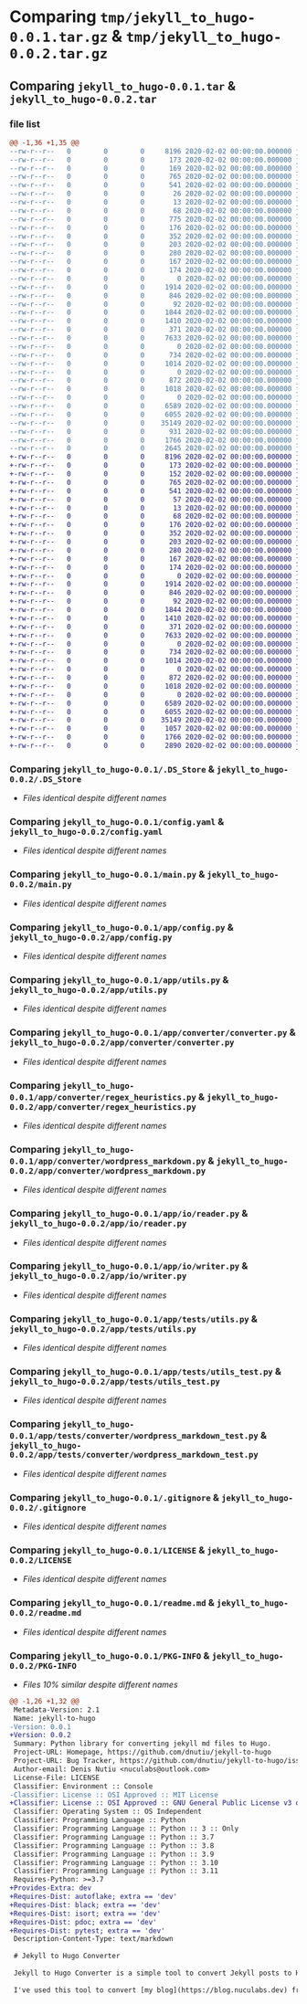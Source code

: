 # Comparing `tmp/jekyll_to_hugo-0.0.1.tar.gz` & `tmp/jekyll_to_hugo-0.0.2.tar.gz`

## Comparing `jekyll_to_hugo-0.0.1.tar` & `jekyll_to_hugo-0.0.2.tar`

### file list

```diff
@@ -1,36 +1,35 @@
--rw-r--r--   0        0        0     8196 2020-02-02 00:00:00.000000 jekyll_to_hugo-0.0.1/.DS_Store
--rw-r--r--   0        0        0      173 2020-02-02 00:00:00.000000 jekyll_to_hugo-0.0.1/Dockerfile
--rw-r--r--   0        0        0      169 2020-02-02 00:00:00.000000 jekyll_to_hugo-0.0.1/Makefile
--rw-r--r--   0        0        0      765 2020-02-02 00:00:00.000000 jekyll_to_hugo-0.0.1/config.yaml
--rw-r--r--   0        0        0      541 2020-02-02 00:00:00.000000 jekyll_to_hugo-0.0.1/main.py
--rw-r--r--   0        0        0       26 2020-02-02 00:00:00.000000 jekyll_to_hugo-0.0.1/requirements-dev.txt
--rw-r--r--   0        0        0       13 2020-02-02 00:00:00.000000 jekyll_to_hugo-0.0.1/requirements-test.txt
--rw-r--r--   0        0        0       68 2020-02-02 00:00:00.000000 jekyll_to_hugo-0.0.1/requirements.txt
--rw-r--r--   0        0        0      775 2020-02-02 00:00:00.000000 jekyll_to_hugo-0.0.1/setup.py
--rw-r--r--   0        0        0      176 2020-02-02 00:00:00.000000 jekyll_to_hugo-0.0.1/.idea/.gitignore
--rw-r--r--   0        0        0      352 2020-02-02 00:00:00.000000 jekyll_to_hugo-0.0.1/.idea/jekyll-to-hugo.iml
--rw-r--r--   0        0        0      203 2020-02-02 00:00:00.000000 jekyll_to_hugo-0.0.1/.idea/misc.xml
--rw-r--r--   0        0        0      280 2020-02-02 00:00:00.000000 jekyll_to_hugo-0.0.1/.idea/modules.xml
--rw-r--r--   0        0        0      167 2020-02-02 00:00:00.000000 jekyll_to_hugo-0.0.1/.idea/vcs.xml
--rw-r--r--   0        0        0      174 2020-02-02 00:00:00.000000 jekyll_to_hugo-0.0.1/.idea/inspectionProfiles/profiles_settings.xml
--rw-r--r--   0        0        0        0 2020-02-02 00:00:00.000000 jekyll_to_hugo-0.0.1/app/__init__.py
--rw-r--r--   0        0        0     1914 2020-02-02 00:00:00.000000 jekyll_to_hugo-0.0.1/app/config.py
--rw-r--r--   0        0        0      846 2020-02-02 00:00:00.000000 jekyll_to_hugo-0.0.1/app/utils.py
--rw-r--r--   0        0        0       92 2020-02-02 00:00:00.000000 jekyll_to_hugo-0.0.1/app/converter/__init__.py
--rw-r--r--   0        0        0     1844 2020-02-02 00:00:00.000000 jekyll_to_hugo-0.0.1/app/converter/converter.py
--rw-r--r--   0        0        0     1410 2020-02-02 00:00:00.000000 jekyll_to_hugo-0.0.1/app/converter/regex_heuristics.py
--rw-r--r--   0        0        0      371 2020-02-02 00:00:00.000000 jekyll_to_hugo-0.0.1/app/converter/tags_heuristics.py
--rw-r--r--   0        0        0     7633 2020-02-02 00:00:00.000000 jekyll_to_hugo-0.0.1/app/converter/wordpress_markdown.py
--rw-r--r--   0        0        0        0 2020-02-02 00:00:00.000000 jekyll_to_hugo-0.0.1/app/io/__init__.py
--rw-r--r--   0        0        0      734 2020-02-02 00:00:00.000000 jekyll_to_hugo-0.0.1/app/io/reader.py
--rw-r--r--   0        0        0     1014 2020-02-02 00:00:00.000000 jekyll_to_hugo-0.0.1/app/io/writer.py
--rw-r--r--   0        0        0        0 2020-02-02 00:00:00.000000 jekyll_to_hugo-0.0.1/app/tests/__init__.py
--rw-r--r--   0        0        0      872 2020-02-02 00:00:00.000000 jekyll_to_hugo-0.0.1/app/tests/utils.py
--rw-r--r--   0        0        0     1018 2020-02-02 00:00:00.000000 jekyll_to_hugo-0.0.1/app/tests/utils_test.py
--rw-r--r--   0        0        0        0 2020-02-02 00:00:00.000000 jekyll_to_hugo-0.0.1/app/tests/converter/__init__.py
--rw-r--r--   0        0        0     6589 2020-02-02 00:00:00.000000 jekyll_to_hugo-0.0.1/app/tests/converter/wordpress_markdown_test.py
--rw-r--r--   0        0        0     6055 2020-02-02 00:00:00.000000 jekyll_to_hugo-0.0.1/.gitignore
--rw-r--r--   0        0        0    35149 2020-02-02 00:00:00.000000 jekyll_to_hugo-0.0.1/LICENSE
--rw-r--r--   0        0        0      931 2020-02-02 00:00:00.000000 jekyll_to_hugo-0.0.1/pyproject.toml
--rw-r--r--   0        0        0     1766 2020-02-02 00:00:00.000000 jekyll_to_hugo-0.0.1/readme.md
--rw-r--r--   0        0        0     2645 2020-02-02 00:00:00.000000 jekyll_to_hugo-0.0.1/PKG-INFO
+-rw-r--r--   0        0        0     8196 2020-02-02 00:00:00.000000 jekyll_to_hugo-0.0.2/.DS_Store
+-rw-r--r--   0        0        0      173 2020-02-02 00:00:00.000000 jekyll_to_hugo-0.0.2/Dockerfile
+-rw-r--r--   0        0        0      152 2020-02-02 00:00:00.000000 jekyll_to_hugo-0.0.2/Makefile
+-rw-r--r--   0        0        0      765 2020-02-02 00:00:00.000000 jekyll_to_hugo-0.0.2/config.yaml
+-rw-r--r--   0        0        0      541 2020-02-02 00:00:00.000000 jekyll_to_hugo-0.0.2/main.py
+-rw-r--r--   0        0        0       57 2020-02-02 00:00:00.000000 jekyll_to_hugo-0.0.2/requirements-dev.txt
+-rw-r--r--   0        0        0       13 2020-02-02 00:00:00.000000 jekyll_to_hugo-0.0.2/requirements-test.txt
+-rw-r--r--   0        0        0       68 2020-02-02 00:00:00.000000 jekyll_to_hugo-0.0.2/requirements.txt
+-rw-r--r--   0        0        0      176 2020-02-02 00:00:00.000000 jekyll_to_hugo-0.0.2/.idea/.gitignore
+-rw-r--r--   0        0        0      352 2020-02-02 00:00:00.000000 jekyll_to_hugo-0.0.2/.idea/jekyll-to-hugo.iml
+-rw-r--r--   0        0        0      203 2020-02-02 00:00:00.000000 jekyll_to_hugo-0.0.2/.idea/misc.xml
+-rw-r--r--   0        0        0      280 2020-02-02 00:00:00.000000 jekyll_to_hugo-0.0.2/.idea/modules.xml
+-rw-r--r--   0        0        0      167 2020-02-02 00:00:00.000000 jekyll_to_hugo-0.0.2/.idea/vcs.xml
+-rw-r--r--   0        0        0      174 2020-02-02 00:00:00.000000 jekyll_to_hugo-0.0.2/.idea/inspectionProfiles/profiles_settings.xml
+-rw-r--r--   0        0        0        0 2020-02-02 00:00:00.000000 jekyll_to_hugo-0.0.2/app/__init__.py
+-rw-r--r--   0        0        0     1914 2020-02-02 00:00:00.000000 jekyll_to_hugo-0.0.2/app/config.py
+-rw-r--r--   0        0        0      846 2020-02-02 00:00:00.000000 jekyll_to_hugo-0.0.2/app/utils.py
+-rw-r--r--   0        0        0       92 2020-02-02 00:00:00.000000 jekyll_to_hugo-0.0.2/app/converter/__init__.py
+-rw-r--r--   0        0        0     1844 2020-02-02 00:00:00.000000 jekyll_to_hugo-0.0.2/app/converter/converter.py
+-rw-r--r--   0        0        0     1410 2020-02-02 00:00:00.000000 jekyll_to_hugo-0.0.2/app/converter/regex_heuristics.py
+-rw-r--r--   0        0        0      371 2020-02-02 00:00:00.000000 jekyll_to_hugo-0.0.2/app/converter/tags_heuristics.py
+-rw-r--r--   0        0        0     7633 2020-02-02 00:00:00.000000 jekyll_to_hugo-0.0.2/app/converter/wordpress_markdown.py
+-rw-r--r--   0        0        0        0 2020-02-02 00:00:00.000000 jekyll_to_hugo-0.0.2/app/io/__init__.py
+-rw-r--r--   0        0        0      734 2020-02-02 00:00:00.000000 jekyll_to_hugo-0.0.2/app/io/reader.py
+-rw-r--r--   0        0        0     1014 2020-02-02 00:00:00.000000 jekyll_to_hugo-0.0.2/app/io/writer.py
+-rw-r--r--   0        0        0        0 2020-02-02 00:00:00.000000 jekyll_to_hugo-0.0.2/app/tests/__init__.py
+-rw-r--r--   0        0        0      872 2020-02-02 00:00:00.000000 jekyll_to_hugo-0.0.2/app/tests/utils.py
+-rw-r--r--   0        0        0     1018 2020-02-02 00:00:00.000000 jekyll_to_hugo-0.0.2/app/tests/utils_test.py
+-rw-r--r--   0        0        0        0 2020-02-02 00:00:00.000000 jekyll_to_hugo-0.0.2/app/tests/converter/__init__.py
+-rw-r--r--   0        0        0     6589 2020-02-02 00:00:00.000000 jekyll_to_hugo-0.0.2/app/tests/converter/wordpress_markdown_test.py
+-rw-r--r--   0        0        0     6055 2020-02-02 00:00:00.000000 jekyll_to_hugo-0.0.2/.gitignore
+-rw-r--r--   0        0        0    35149 2020-02-02 00:00:00.000000 jekyll_to_hugo-0.0.2/LICENSE
+-rw-r--r--   0        0        0     1057 2020-02-02 00:00:00.000000 jekyll_to_hugo-0.0.2/pyproject.toml
+-rw-r--r--   0        0        0     1766 2020-02-02 00:00:00.000000 jekyll_to_hugo-0.0.2/readme.md
+-rw-r--r--   0        0        0     2890 2020-02-02 00:00:00.000000 jekyll_to_hugo-0.0.2/PKG-INFO
```

### Comparing `jekyll_to_hugo-0.0.1/.DS_Store` & `jekyll_to_hugo-0.0.2/.DS_Store`

 * *Files identical despite different names*

### Comparing `jekyll_to_hugo-0.0.1/config.yaml` & `jekyll_to_hugo-0.0.2/config.yaml`

 * *Files identical despite different names*

### Comparing `jekyll_to_hugo-0.0.1/main.py` & `jekyll_to_hugo-0.0.2/main.py`

 * *Files identical despite different names*

### Comparing `jekyll_to_hugo-0.0.1/app/config.py` & `jekyll_to_hugo-0.0.2/app/config.py`

 * *Files identical despite different names*

### Comparing `jekyll_to_hugo-0.0.1/app/utils.py` & `jekyll_to_hugo-0.0.2/app/utils.py`

 * *Files identical despite different names*

### Comparing `jekyll_to_hugo-0.0.1/app/converter/converter.py` & `jekyll_to_hugo-0.0.2/app/converter/converter.py`

 * *Files identical despite different names*

### Comparing `jekyll_to_hugo-0.0.1/app/converter/regex_heuristics.py` & `jekyll_to_hugo-0.0.2/app/converter/regex_heuristics.py`

 * *Files identical despite different names*

### Comparing `jekyll_to_hugo-0.0.1/app/converter/wordpress_markdown.py` & `jekyll_to_hugo-0.0.2/app/converter/wordpress_markdown.py`

 * *Files identical despite different names*

### Comparing `jekyll_to_hugo-0.0.1/app/io/reader.py` & `jekyll_to_hugo-0.0.2/app/io/reader.py`

 * *Files identical despite different names*

### Comparing `jekyll_to_hugo-0.0.1/app/io/writer.py` & `jekyll_to_hugo-0.0.2/app/io/writer.py`

 * *Files identical despite different names*

### Comparing `jekyll_to_hugo-0.0.1/app/tests/utils.py` & `jekyll_to_hugo-0.0.2/app/tests/utils.py`

 * *Files identical despite different names*

### Comparing `jekyll_to_hugo-0.0.1/app/tests/utils_test.py` & `jekyll_to_hugo-0.0.2/app/tests/utils_test.py`

 * *Files identical despite different names*

### Comparing `jekyll_to_hugo-0.0.1/app/tests/converter/wordpress_markdown_test.py` & `jekyll_to_hugo-0.0.2/app/tests/converter/wordpress_markdown_test.py`

 * *Files identical despite different names*

### Comparing `jekyll_to_hugo-0.0.1/.gitignore` & `jekyll_to_hugo-0.0.2/.gitignore`

 * *Files identical despite different names*

### Comparing `jekyll_to_hugo-0.0.1/LICENSE` & `jekyll_to_hugo-0.0.2/LICENSE`

 * *Files identical despite different names*

### Comparing `jekyll_to_hugo-0.0.1/readme.md` & `jekyll_to_hugo-0.0.2/readme.md`

 * *Files identical despite different names*

### Comparing `jekyll_to_hugo-0.0.1/PKG-INFO` & `jekyll_to_hugo-0.0.2/PKG-INFO`

 * *Files 10% similar despite different names*

```diff
@@ -1,26 +1,32 @@
 Metadata-Version: 2.1
 Name: jekyll-to-hugo
-Version: 0.0.1
+Version: 0.0.2
 Summary: Python library for converting jekyll md files to Hugo.
 Project-URL: Homepage, https://github.com/dnutiu/jekyll-to-hugo
 Project-URL: Bug Tracker, https://github.com/dnutiu/jekyll-to-hugo/issues
 Author-email: Denis Nutiu <nuculabs@outlook.com>
 License-File: LICENSE
 Classifier: Environment :: Console
-Classifier: License :: OSI Approved :: MIT License
+Classifier: License :: OSI Approved :: GNU General Public License v3 or later (GPLv3+)
 Classifier: Operating System :: OS Independent
 Classifier: Programming Language :: Python
 Classifier: Programming Language :: Python :: 3 :: Only
 Classifier: Programming Language :: Python :: 3.7
 Classifier: Programming Language :: Python :: 3.8
 Classifier: Programming Language :: Python :: 3.9
 Classifier: Programming Language :: Python :: 3.10
 Classifier: Programming Language :: Python :: 3.11
 Requires-Python: >=3.7
+Provides-Extra: dev
+Requires-Dist: autoflake; extra == 'dev'
+Requires-Dist: black; extra == 'dev'
+Requires-Dist: isort; extra == 'dev'
+Requires-Dist: pdoc; extra == 'dev'
+Requires-Dist: pytest; extra == 'dev'
 Description-Content-Type: text/markdown
 
 # Jekyll to Hugo Converter
 
 Jekyll to Hugo Converter is a simple tool to convert Jekyll posts to Hugo posts.
 
 I've used this tool to convert [my blog](https://blog.nuculabs.dev) from WorPress to Jekyll to Hugo.
```

